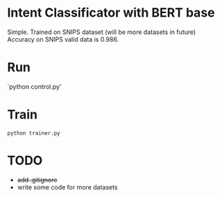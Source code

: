 # Intent Classificator with BERT base
Simple. Trained on SNIPS dataset (will be more datasets in future)  
Accuracy on SNIPS valid data is 0.986.

# Run
`python control.py'

# Train
`python trainer.py`


# TODO
  - ~~add .gitignore~~
  - write some code for more datasets

